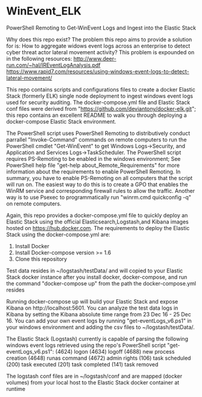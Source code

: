 # WinEvent_ELK
PowerShell Remoting to Get-WinEvent Logs and Ingest into the Elastic Stack

Why does this repo exist? The problem this repo aims to provide a solution for is: How to aggregate widows event logs across an enterprise to detect cyber threat actor lateral movement activity?  This problem is expounded on in the following resources:
http://www.deer-run.com/~hal/IREventLogAnalysis.pdf
https://www.rapid7.com/resources/using-windows-event-logs-to-detect-lateral-movement/

This repo contains scripts and configurations files to create a docker Elastic Stack (formerly ELK) single node deployment to ingest windows event logs used for security auditing.
The docker-compose.yml file and Elastic Stack conf files were derived from "https://github.com/deviantony/docker-elk.git"; this repo contains an excellent README to walk 
you through deploying a docker-compose Elastic Stack environment.

The PowerShell script uses PowerShell Remoting to distributively conduct parrallel "Invoke-Command" commands on remote computers to run the PowerShell cmdlet "Get-WinEvent" to get Windows Logs->Security, and
Application and Services Logs->TaskScheduler.  The PowerShell script requires PS-Remoting to be enabled in the windows environment; See PowerShell help file "get-help about_Remote_Requirements" for more information about
the requirements to enable PowerShell Remoting.  In summary, you have to enable PS-Remoting on all computers that the script will run on.  The easiest way to do this is to create a GPO that enables the WinRM service and 
corresponding firewall rules to allow the traffic.  Another way is to use Psexec to programmatically run "winrm.cmd quickconfig -q" on remote computers.

Again, this repo provides a docker-compose.yml file to quickly deploy an Elastic Stack using the official Elasticsearch,Logstash,and Kibana images hosted on https://hub.docker.com.  The requirements to deploy the Elastic Stack using the
docker-compose.yml are:
1. Install Docker
2. Install Docker-compose version >= 1.6
3. Clone this repository

Test data resides in ~/logstash/testData/ and will copied to your Elastic Stack docker instance after you install docker, docker-compose, and run the command "docker-compose up" from the path the docker-compose.yml resides

Running docker-compose up will build your Elastic Stack and expose Kibana on http://localhost:5601.  You can analyze the test data logs in Kibana by setting the Kibana absolute time range from 23 Dec 16 - 25 Dec 16.  You can add your own event logs
by running "get-eventLogs_v6.ps1" in your windows environment and adding the csv files to ~/logstash/testData/.

The Elastic Stack (Logstash) currently is capable of parsing the following windows event logs retrieved using the repo's PowerShell script "get-eventLogs_v6.ps1":
(4624) logon
(4634) logoff
(4688) new process creation
(4648) runas command
(4672) admin rights
(106) task scheduled
(200) task executed
(201) task completed
(141) task removed

The logstash conf files are in ~/logstash/conf and are mapped (docker volumes) from your local host to the Elastic Stack docker container at runtime

